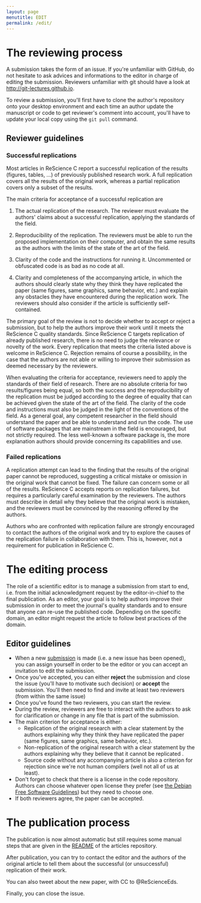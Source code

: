 ```yaml
---
layout: page
menutitle: EDIT
permalink: /edit/
---
```



# The reviewing process

A submission takes the form of an issue. If you're unfamiliar with GitHub, do
not hesitate to ask advices and informations to the editor in charge of editing
the submission. Reviewers unfamiliar with git should have a look at
http://git-lectures.github.io. 

To review a submission, you'll first have to clone the author's repository onto
your desktop environment and each time an author update the manuscript or code
to get reviewer's comment into account, you'll have to update your local copy
using the `git pull` command.

## Reviewer guidelines

### Successful replications

Most articles in ReScience C report a successful replication of the
results (figures, tables, ...) of previously published research work.
A full replication covers all the results of the original work, whereas
a partial replication covers only a subset of the results.

The main criteria for acceptance of a successful replication are

 1. The actual replication of the research. The reviewer must evaluate
    the authors' claims about a successful replication, applying the
    standards of the field.

 2. Reproducibility of the replication. The reviewers must be able
    to run the proposed implementation on their computer, and obtain
    the same results as the authors with the limits of the state
    of the art of the field.

 3. Clarity of the code and the instructions for running it.
    Uncommented or obfuscated code is as bad as no code at all.

 4. Clarity and completeness of the accompanying article, in which the
    authors should clearly state why they think they have replicated
    the paper (same figures, same graphics, same behavior, etc.) and
    explain any obstacles they have encountered during the replication
    work. The reviewers should also consider if the article is sufficiently
    self-contained.

The primary goal of the review is not to decide whether to accept or
reject a submission, but to help the authors improve their work until
it meets the ReScience C quality standards. Since ReScience C
targets replication of already published research, there is no need to
judge the relevance or novelty of the work. Every replication that
meets the criteria listed above is welcome in ReScience C.
Rejection remains of course a possibility, in the case that the
authors are not able or willing to improve their submission as
deemed necessary by the reviewers.

When evaluating the criteria for acceptance, reviewers need to apply
the standards of their field of research. There are no absolute
criteria for two results/figures being equal, so both the success and
the reproducibility of the replication must be judged according to
the degree of equality that can be achieved given the state of the
art of the field. The clarity of the code and instructions must also
be judged in the light of the conventions of the field. As a general
goal, any competent researcher in the field should understand the
paper and be able to understand and run the code. The use of
software packages that are mainstream in the field is encouraged,
but not strictly required. The less well-known a software package
is, the more explanation authors should provide concerning its
capabilities and use.

### Failed replications

A replication attempt can lead to the finding that the results of the original
paper cannot be reproduced, suggesting a critical mistake or omission in the
original work that cannot be fixed. The failure can concern some or all of the
results.  ReScience C accepts reports on replication failures, but requires a
particularly careful examination by the reviewers. The authors must describe in
detail why they believe that the original work is mistaken, and the reviewers
must be convinced by the reasoning offered by the authors.

Authors who are confronted with replication failure are strongly encouraged
to contact the authors of the original work and try to explore the causes
of the replication failure in collaboration with them. This is, however, not
a requirement for publication in ReScience C.


# The editing process

The role of a scientific editor is to manage a submission from start to end,
i.e.  from the initial acknowledgment request by the editor-in-chief to the
final publication. As an editor, your goal is to help authors improve their
submission in order to meet the journal's quality standards and to ensure that
anyone can re-use the published code. Depending on the specific domain, an
editor might request the article to follow best practices of the domain.


## Editor guidelines

* When a new [submission](https://github.com/rescience/submissions/issues) is
  made (i.e. a new issue has been opened), you can assign yourself in order to
  be the editor or you can accept an invitation to edit the submission.
* Once you've accepted, you can either **reject** the submission and close the
  issue (you'll have to motivate such decision) or **accept** the
  submission. You'll then need to find and invite at least two reviewers (from
  within the same issue)
* Once you've found the two reviewers, you can start the review. 
* During the review, reviewers are free to interact with the authors to ask for
  clarification or change in any file that is part of the submission.
* The main criterion for acceptance is either:
  * Replication of the original research with a clear statement by the authors
    explaining why they think they have replicated the paper (same figures,
    same graphics, same behavior, etc.).
  * Non-replication of the original research with a clear statement by the
    authors explaining why they believe that it cannot be replicated .
  * Source code without any accompanying article is also a criterion for
    rejection since we're not human compilers (well not all of us at least).
* Don't forget to check that there is a license in the code repository. Authors
  can choose whatever open license they prefer (see [the Debian Free Software
  Guidelines](https://www.debian.org/social_contract#guidelines)) but they need
  to choose one.
* If both reviewers agree, the paper can be accepted.


# The publication process

The publication is now almost automatic but still requires some manual steps
that are given in the [README](https://github.com/rescience/articles) of the
articles repository.  

After publication, you can try to contact the editor and the authors of the
original article to tell them about the successful (or unsuccessful) replication
of their work.  

You can also tweet about the new paper, with CC to @ReScienceEds.  

Finally, you can close the issue.  

